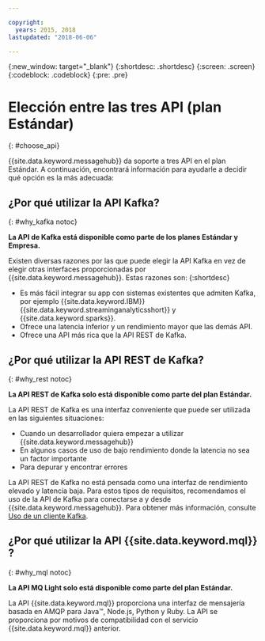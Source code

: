 ```yaml
---

copyright:
  years: 2015, 2018
lastupdated: "2018-06-06"

---
```


{:new_window: target="_blank"}
{:shortdesc: .shortdesc}
{:screen: .screen}
{:codeblock: .codeblock}
{:pre: .pre}

# Elección entre las tres API (plan Estándar)
{: #choose_api}

{{site.data.keyword.messagehub}} da soporte a tres API en el plan Estándar. A continuación, encontrará información para ayudarle a decidir qué opción es la más adecuada:

## ¿Por qué utilizar la API Kafka?
{: #why_kafka notoc}

**La API de Kafka está disponible como parte de los planes Estándar y Empresa.**
<br/>

Existen diversas razones por las que puede elegir la API Kafka en vez de elegir otras interfaces proporcionadas
por
{{site.data.keyword.messagehub}}. Estas razones son:
{:shortdesc}


* Es más fácil integrar su app con sistemas existentes que admiten Kafka, por ejemplo {{site.data.keyword.IBM}} {{site.data.keyword.streaminganalyticsshort}} y {{site.data.keyword.sparks}}.
* Ofrece una latencia inferior y un rendimiento mayor que las demás API.
* Ofrece una API más rica que la API REST de Kafka.

## ¿Por qué utilizar la API REST de Kafka?
{: #why_rest notoc}

**La API REST de Kafka solo está disponible como parte del plan Estándar.**
<br/>

La API REST de Kafka es una interfaz conveniente que puede ser utilizada en las siguientes situaciones:  

* Cuando un desarrollador quiera empezar a utilizar {{site.data.keyword.messagehub}}
* En algunos casos de uso de bajo rendimiento donde la latencia no sea un factor importante
* Para depurar y encontrar errores

La API REST de Kafka no está pensada como una interfaz de rendimiento elevado y latencia baja. ​Para estos tipos de requisitos, recomendamos el uso de la API de Kafka para conectarse a y desde {{site.data.keyword.messagehub}}. Para obtener más información, consulte [Uso de un cliente Kafka](/docs/services/EventStreams/eventstreams050.html#kafka_using).

## ¿Por qué utilizar la API {{site.data.keyword.mql}} ?
{: #why_mql notoc}

**La API MQ Light solo está disponible como parte del plan Estándar.**
<br/>

La API {{site.data.keyword.mql}} proporciona una interfaz de mensajería basada en AMQP para Java™, Node.js, Python y Ruby. La API se proporciona por motivos de compatibilidad con el servicio {{site.data.keyword.mql}} anterior.
















